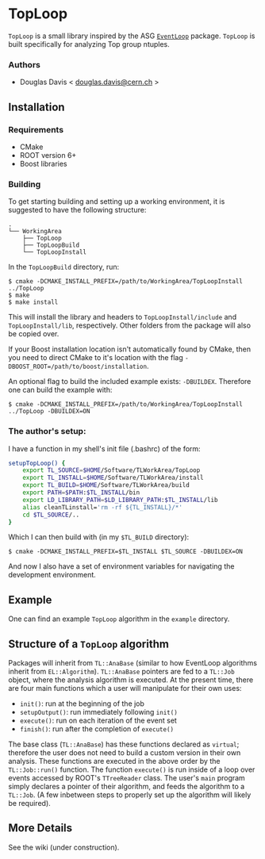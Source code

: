 # TopLoop

`TopLoop` is a small library inspired by the ASG
[`EventLoop`](https://twiki.cern.ch/twiki/bin/viewauth/AtlasProtected/EventLoop)
package. `TopLoop` is built specifically for analyzing Top group
ntuples.

### Authors

* Douglas Davis < [douglas.davis@cern.ch](douglas.davis@cern.ch) >

## Installation

### Requirements

* CMake
* ROOT version 6+
* Boost libraries

### Building

To get starting building and setting up a working environment, it is
suggested to have the following structure:

    .
    └── WorkingArea
        ├── TopLoop
        ├── TopLoopBuild
        └── TopLoopInstall

In the `TopLoopBuild` directory, run:

    $ cmake -DCMAKE_INSTALL_PREFIX=/path/to/WorkingArea/TopLoopInstall ../TopLoop
    $ make
    $ make install

This will install the library and headers to `TopLoopInstall/include`
and `TopLoopInstall/lib`, respectively.  Other folders from the
package will also be copied over.

If your Boost installation location isn't automatically found by
CMake, then you need to direct CMake to it's location with the flag
`-DBOOST_ROOT=/path/to/boost/installation`.

An optional flag to build the included example exists:
`-DBUILDEX`. Therefore one can build the example with:

    $ cmake -DCMAKE_INSTALL_PREFIX=/path/to/WorkingArea/TopLoopInstall ../TopLoop -DBUILDEX=ON

### The author's setup:

I have a function in my shell's init file (.bashrc) of the form:

```bash
setupTopLoop() {
    export TL_SOURCE=$HOME/Software/TLWorkArea/TopLoop
    export TL_INSTALL=$HOME/Software/TLWorkArea/install
    export TL_BUILD=$HOME/Software/TLWorkArea/build
    export PATH=$PATH:$TL_INSTALL/bin
    export LD_LIBRARY_PATH=$LD_LIBRARY_PATH:$TL_INSTALL/lib
    alias cleanTLinstall='rm -rf ${TL_INSTALL}/*'
    cd $TL_SOURCE/..
}
```

Which I can then build with (in my `$TL_BUILD` directory):

    $ cmake -DCMAKE_INSTALL_PREFIX=$TL_INSTALL $TL_SOURCE -DBUILDEX=ON

And now I also have a set of environment variables for navigating the
development environment.

## Example

One can find an example `TopLoop` algorithm in the `example`
directory.

## Structure of a `TopLoop` algorithm

Packages will inherit from `TL::AnaBase` (similar to how EventLoop
algorithms inherit from `EL::Algorithm`). `TL::AnaBase` pointers are
fed to a `TL::Job` object, where the analysis algorithm is
executed. At the present time, there are four main functions which a
user will manipulate for their own uses:

* `init()`: run at the beginning of the job
* `setupOutput()`: run immediately following `init()`
* `execute()`: run on each iteration of the event set
* `finish()`: run after the completion of `execute()`

The base class (`TL::AnaBase`) has these functions declared as
`virtual`; therefore the user does not need to build a custom version
in their own analysis. These functions are executed in the above order
by the `TL::Job::run()` function. The function `execute()` is run
inside of a loop over events accessed by ROOT's `TTreeReader`
class. The user's `main` program simply declares a pointer of their
algorithm, and feeds the algorithm to a `TL::Job`. (A few inbetween
steps to properly set up the algorithm will likely be required).

## More Details

See the wiki (under construction).